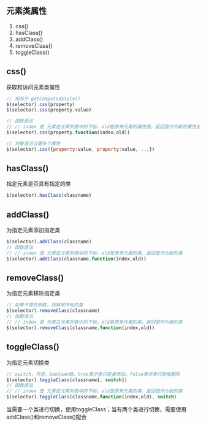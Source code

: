 

## 元素类属性
1. css()
2. hasClass()
3. addClass()
4. removeClass()
4. toggleClass()


## css()
获取和访问元素类属性
```js
// 相当于 getComputedStyle()
$(selector).css(property)
$(selector).css(property,value)

// 函数语法
// // index 是 元素在元素列表中的下标，old是原来元素的属性值，返回值作为新的属性值
$(selector).css(property,function(index,old))

// 对象语法设置多个属性
$(selector).css({property:value, property:value, ...})
```

## hasClass()
指定元素是否具有指定的类
```js
$(selector).hasClass(classname)
```

## addClass()
为指定元素添加指定类
```js
$(selector).addClass(classname)
// 函数语法
// // index 是 元素在元素列表中的下标，old是原来元素的类，返回值作为新的类
$(selector).addClass(classname,function(index,old))
```

## removeClass()
为指定元素移除指定类
```js
// 如果不提供参数，则移除所有的类
$(selector).removeClass(classname)
// 函数语法
// // index 是 元素在元素列表中的下标，old是原来元素的类，返回值作为新的类
$(selector).removeClass(classname,function(index,old))
```

## toggleClass()
为指定元素切换类
```js
// switch，可选，boolean值，true表示类只能被添加，false表示类只能被删除
$(selector).toggleClass(classname[, switch])
// 函数语法
// // index 是 元素在元素列表中的下标，old是原来元素的类，返回值作为新的类
$(selector).toggleClass(classname,function(index,old), switch)
```

当需要一个类进行切换，使用toggleClass；当有两个类进行切换，需要使用addClass()和removeClass()配合

